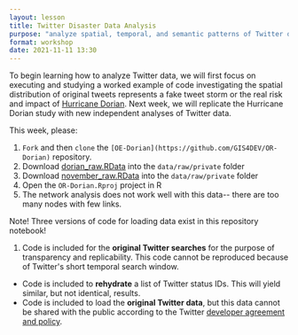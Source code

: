 ```yaml
---
layout: lesson
title: Twitter Disaster Data Analysis
purpose: "analyze spatial, temporal, and semantic patterns of Twitter data"
format: workshop
date: 2021-11-11 13:30
---
```


To begin learning how to analyze Twitter data, we will first focus on executing and studying a worked example of code investigating the spatial distribution of original tweets represents a fake tweet storm or the real risk and impact of [Hurricane Dorian](https://en.wikipedia.org/wiki/Hurricane_Dorian). Next week, we will replicate the Hurricane Dorian study with new independent analyses of Twitter data.

This week, please:

1. `Fork` and then `clone` the `[OE-Dorian](https://github.com/GIS4DEV/OR-Dorian)` repository.
1. Download [dorian_raw.RData](https://github.com/GIS4DEV/geog323data/raw/main/dorian/dorian_raw.RDS) into the `data/raw/private` folder
1. Download [november_raw.RData](https://github.com/GIS4DEV/geog323data/raw/main/dorian/november_raw.RDS) into the `data/raw/private` folder
1. Open the `OR-Dorian.Rproj` project in R
1. The network analysis does not work well with this data-- there are too many nodes with few links.

Note! Three versions of code for loading data exist in this repository notebook!
1. Code is included for the **original Twitter searches** for the purpose of transparency and replicability. This code cannot be reproduced because of Twitter's short temporal search window.
- Code is included to **rehydrate** a list of Twitter status IDs. This will yield similar, but not identical, results.
- Code is included to load the **original Twitter data**, but this data cannot be shared with the public according to the Twitter [developer agreement and policy](https://developer.twitter.com/en/developer-terms/agreement-and-policy). 
